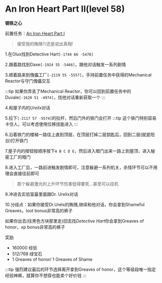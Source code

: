 # An Iron Heart Part II(level 58)
**钢铁之心**

前置任务：[An Iron Heart Part I](/WynncraftCNguide/quests/lvl41-50/level%2049%20-%20An%20Iron%20Heart%20Part%20I.html)

>接受我的贿赂?/还是说出真相!

1.在Olux找到Detective Hart`[-1744 66 -5478]`

2.跟着路找到Daxe`[-1924 55 -5466]`，跟他对话触发一系列剧情

3.顺着路来到傀儡工厂`[-2119 55 -5557]`，手持前置任务中获得的Mechanical Reactor与守门傀儡交互

:::tip
如果你弄丢了Mechanical Reactor，你可以回到前置任务中的Duvale`[-1620 51 -4974]`，找他对话重新获取一个
:::

4.和屋子内的*Urelix*对话

5.拉下`[-2117 57 -5574]`的拉杆，然后门外的铁门会打开
:::tip
这个铁门特别容易卡住人，可以考虑使用位移技能进入
:::

6.沿着铁门的楼梯一路往上直到顶层，在顶层打掉二层钥匙后，回到二层(就是阳台)打开铁门

7.屋子内的按钮按顺序按下`A B C D E`，然后进入暗门出来一路上到屋顶，进入秘密工厂的暗门

8.进入工厂后，一路前进触发剧情即可，注意躲避一系列机关，杀怪环节可以不用理会直接往前即可
>那个躲避激光的上升环节伤害低得要死...甚至可以挂机

9.冲进去实验室最里面跟Dr. Urelix对话

10.分歧点：如果你接受Dr.Urelx的贿赂,继续和他对话，你会拿到Shameful Greaves，loot bonus非常高的裤子

如果你出去(往黑色方块那里走)回去找*Detective Hart*你会拿到Greaves of honor，xp bonus非常高的裤子

奖励
+ 160000 经验
+ 512/768 绿宝石
+ 1 Greaves of honor/ 1 Greaves of Shame

:::tip
强烈建议最后的环节选择离开拿到Greaves of honor，这个等级段唯一指定经验神裤，就算你不想穿也能卖个好价钱
:::